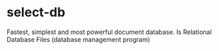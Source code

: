 # select-db
Fastest, simplest and most powerful document database. Is Relational Database Files (database management program)
